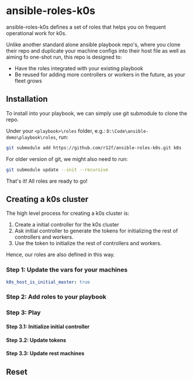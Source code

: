 # ansible-roles-k0s

ansible-roles-k0s defines a set of roles that helps you on frequent operational work for k0s.

Unlike another standard alone ansible playbook repo's, where you clone their repo and duplicate your machine configs into their host file as well as aiming fo one-shot run, this repo is designed to:

- Have the roles integrated with your existing playbook
- Be reused for adding more controllers or workers in the future, as your fleet grows

## Installation

To install into your playbook, we can simply use git submodule to clone the repo.

Under your `<playbook>\roles` folder, e.g.: `D:\Code\ansible-demo\playbook\roles`, run:

```bash
git submodule add https://github.com/r12f/ansible-roles-k0s.git k0s
```

For older version of git, we might also need to run:

```bash
git submodule update --init --recursive
```

That's it! All roles are ready to go!

## Creating a k0s cluster

The high level process for creating a k0s cluster is:

1. Create a initial controller for the k0s cluster
2. Ask initial controller to generate the tokens for initializing the rest of controllers and workers.
3. Use the token to initialize the rest of controllers and workers.

Hence, our roles are also defined in this way.

### Step 1: Update the vars for your machines

```yaml
k0s_host_is_initial_master: true
```

### Step 2: Add roles to your playbook

### Step 3: Play

#### Step 3.1: Initialize initial controller

#### Step 3.2: Update tokens

#### Step 3.3: Update rest machines

## Reset
